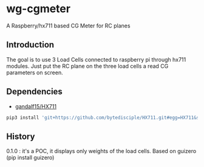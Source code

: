 # wg-cgmeter
A Raspberry/hx711 based CG Meter for RC planes

## Introduction
The goal is to use 3 Load Cells connected to raspberry pi through hx711 modules.
Just put the RC plane on the three load cells a read CG parameters on screen.

## Dependencies
* [gandalf15/HX711](gandalf15/HX711)
```bash
pip3 install 'git+https://github.com/bytedisciple/HX711.git#egg=HX711&subdirectory=HX711_Python3'
```

## History
0.1.0 : it's a POC, it displays only weights of the load cells. Based on guizero (pip install guizero)

